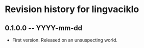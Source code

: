 # Revision history for lingvaciklo

## 0.1.0.0 -- YYYY-mm-dd

* First version. Released on an unsuspecting world.
